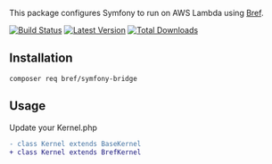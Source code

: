 This package configures Symfony to run on AWS Lambda using [Bref](https://bref.sh/).

[![Build Status](https://img.shields.io/travis/com/bref/symfony-bridge/master.svg?style=flat-square)](https://travis-ci.com/bref/symfony-bridge)
[![Latest Version](https://img.shields.io/github/release/bref/symfony-bridge.svg?style=flat-square)](https://packagist.org/packages/PHP-DI/php-di)
[![Total Downloads](https://img.shields.io/packagist/dt/bref/symfony-bridge.svg?style=flat-square)](https://packagist.org/packages/PHP-DI/php-di)

## Installation

```cli
composer req bref/symfony-bridge
```

## Usage

Update your Kernel.php

```diff
- class Kernel extends BaseKernel
+ class Kernel extends BrefKernel
```

